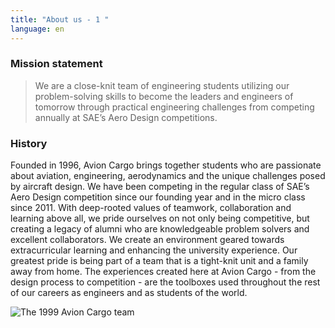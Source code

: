 ```yaml
---
title: "About us - 1 "
language: en
---
```

### Mission statement

> We are a close-knit team of engineering students utilizing our problem-solving skills to become the leaders and engineers of tomorrow through practical engineering challenges from competing annually at SAE’s Aero Design competitions. 

### History

Founded in 1996, Avion Cargo brings together students who are passionate about aviation, engineering, aerodynamics and the unique challenges posed by aircraft design. We have been competing in the regular class of SAE’s Aero Design competition since our founding year and in the micro class since 2011. With deep-rooted values of teamwork, collaboration and learning above all, we pride ourselves on not only being competitive, but creating a legacy of alumni who are knowledgeable problem solvers and excellent collaborators. We create an environment geared towards extracurricular learning and enhancing the university experience. Our greatest pride is being part of a team that is a tight-knit unit and a family away from home. The experiences created here at Avion Cargo - from the design process to competition - are the toolboxes used throughout the rest of our careers as engineers and as students of the world.

![](https://res.cloudinary.com/decninixz/image/upload/v1597614625/team_e5aqor.jpg "The 1999 Avion Cargo team")